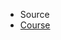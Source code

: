 * Source
* [Course](https://learn.deeplearning.ai/courses/serverless-agentic-workflows-with-amazon-bedrock/lesson/1/introduction)
